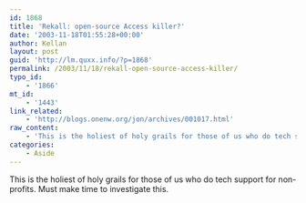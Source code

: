 ```yaml
---
id: 1868
title: 'Rekall: open-source Access killer?'
date: '2003-11-18T01:55:28+00:00'
author: Kellan
layout: post
guid: 'http://lm.quxx.info/?p=1868'
permalink: /2003/11/18/rekall-open-source-access-killer/
typo_id:
    - '1866'
mt_id:
    - '1443'
link_related:
    - 'http://blogs.onenw.org/jon/archives/001017.html'
raw_content:
    - 'This is the holiest of holy grails for those of us who do tech support for non-profits.  Must make time to investigate this.'
categories:
    - Aside
---
```


This is the holiest of holy grails for those of us who do tech support for non-profits. Must make time to investigate this.